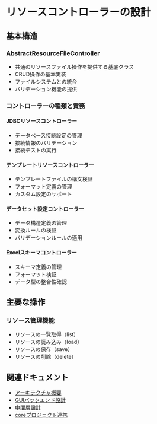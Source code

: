 # リソースコントローラーの設計

## 基本構造

### AbstractResourceFileController
- 共通のリソースファイル操作を提供する基底クラス
- CRUD操作の基本実装
- ファイルシステムとの統合
- バリデーション機能の提供

### コントローラーの種類と責務

#### JDBCリソースコントローラー
- データベース接続設定の管理
- 接続情報のバリデーション
- 接続テストの実行

#### テンプレートリソースコントローラー
- テンプレートファイルの構文検証
- フォーマット定義の管理
- カスタム設定のサポート

#### データセット設定コントローラー
- データ構造定義の管理
- 変換ルールの検証
- バリデーションルールの適用

#### Excelスキーマコントローラー
- スキーマ定義の管理
- フォーマット検証
- データ型の整合性確認

## 主要な操作

### リソース管理機能
- リソースの一覧取得（list）
- リソースの読み込み（load）
- リソースの保存（save）
- リソースの削除（delete）

## 関連ドキュメント
- [アーキテクチャ概要](./01-overview.md)
- [GUIバックエンド設計](./02-gui-backend.md)
- [中間層設計](./03-middleware.md)
- [coreプロジェクト連携](./04-core-bridge.md)